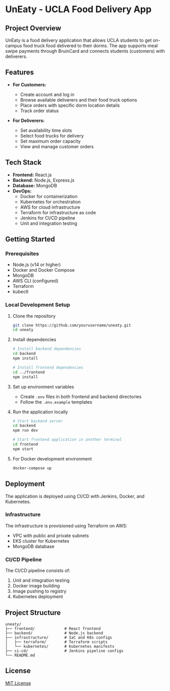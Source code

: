 # UnEaty - UCLA Food Delivery App

## Project Overview
UnEaty is a food delivery application that allows UCLA students to get on-campus food truck food delivered to their dorms. The app supports meal swipe payments through BruinCard and connects students (customers) with deliverers.

## Features
- **For Customers:**
  - Create account and log in
  - Browse available deliverers and their food truck options
  - Place orders with specific dorm location details
  - Track order status

- **For Deliverers:**
  - Set availability time slots
  - Select food trucks for delivery
  - Set maximum order capacity
  - View and manage customer orders

## Tech Stack
- **Frontend:** React.js
- **Backend:** Node.js, Express.js
- **Database:** MongoDB
- **DevOps:**
  - Docker for containerization
  - Kubernetes for orchestration
  - AWS for cloud infrastructure
  - Terraform for infrastructure as code
  - Jenkins for CI/CD pipeline
  - Unit and integration testing

## Getting Started

### Prerequisites
- Node.js (v14 or higher)
- Docker and Docker Compose
- MongoDB
- AWS CLI (configured)
- Terraform
- kubectl

### Local Development Setup
1. Clone the repository
   ```bash
   git clone https://github.com/yourusername/uneaty.git
   cd uneaty
   ```

2. Install dependencies
   ```bash
   # Install backend dependencies
   cd backend
   npm install

   # Install frontend dependencies
   cd ../frontend
   npm install
   ```

3. Set up environment variables
   - Create `.env` files in both frontend and backend directories
   - Follow the `.env.example` templates

4. Run the application locally
   ```bash
   # Start backend server
   cd backend
   npm run dev

   # Start frontend application in another terminal
   cd frontend
   npm start
   ```

5. For Docker development environment
   ```bash
   docker-compose up
   ```

## Deployment
The application is deployed using CI/CD with Jenkins, Docker, and Kubernetes.

### Infrastructure
The infrastructure is provisioned using Terraform on AWS:
- VPC with public and private subnets
- EKS cluster for Kubernetes
- MongoDB database

### CI/CD Pipeline
The CI/CD pipeline consists of:
1. Unit and integration testing
2. Docker image building
3. Image pushing to registry
4. Kubernetes deployment

## Project Structure
```
uneaty/
├── frontend/             # React frontend
├── backend/              # Node.js backend
├── infrastructure/       # IaC and K8s configs
│   ├── terraform/        # Terraform scripts
│   └── kubernetes/       # Kubernetes manifests
├── ci-cd/                # Jenkins pipeline configs
└── README.md
```

## License
[MIT License](LICENSE)